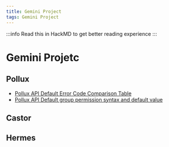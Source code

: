 ```yaml
---
title: Gemini Project
tags: Gemini Project
---
```


:::info
Read this in HackMD to get better reading experience
:::

# Gemini Projetc

## Pollux

- [Pollux API Default Error Code Comparison Table](https://hackmd.io/@aries0d0f/B1jfjVfyE)
- [Pollux API Default group permission syntax and default value](https://hackmd.io/@aries0d0f/SydhFlsZH)

## Castor

## Hermes